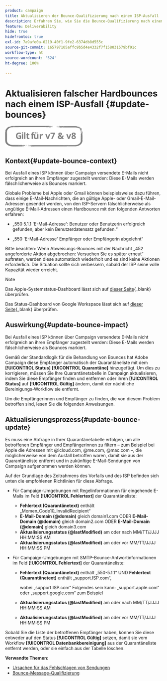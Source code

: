 ```yaml
---
product: campaign
title: Aktualisieren der Bounce-Qualifizierung nach einem ISP-Ausfall
description: Erfahren Sie, wie Sie die Bounce-Qualifizierung nach einem ISP-Ausfall aktualisieren
feature: Deliverability
hide: true
hidefromtoc: true
exl-id: 7a9afe0a-0219-40f1-9fe2-6374db8d555c
source-git-commit: 165797105affc9b5d4e4332f7f158031579bf91c
workflow-type: ht
source-wordcount: '524'
ht-degree: 100%

---
```


# Aktualisieren falscher Hardbounces nach einem ISP-Ausfall {#update-bounces}

![](../../assets/common.svg)

## Kontext{#update-bounce-context}

Bei Ausfall eines ISP können über Campaign versendete E-Mails nicht erfolgreich an ihren Empfänger zugestellt werden: Diese E-Mails werden fälschlicherweise als Bounces markiert.

Globale Probleme bei Apple oder Gmail können beispielsweise dazu führen, dass einige E-Mail-Nachrichten, die an gültige Apple- oder Gmail-E-Mail-Adressen gesendet werden, von den ISP-Servern fälschlicherweise als ungültige E-Mail-Adressen einen Hardbounce mit den folgenden Antworten erfahren:

* „550 5.1.1 &#39;E-Mail-Adresse&#39;: Benutzer oder Benutzerin erfolgreich gefunden, aber kein Benutzerdatensatz gefunden.“

* „550 &#39;E-Mail-Adresse&#39; Empfänger oder Empfängerin abgelehnt“

Bitte beachten: Wenn Abweisungs-Bounces mit der Nachricht „452 angeforderte Aktion abgebrochen: Versuchen Sie es später erneut“ auftreten, werden diese automatisch wiederholt und es sind keine Aktionen erforderlich. Die Situation sollte sich verbessern, sobald der ISP seine volle Kapazität wieder erreicht.

>[!NOTE]
>
>Das Apple-Systemstatus-Dashboard lässt sich auf [dieser Seite](https://www.apple.com/de/support/systemstatus/){_blank} überprüfen.
>
>Das Status-Dashboard von Google Workspace lässt sich auf [dieser Seite](https://www.google.com/appsstatus#hl=de&amp;v=status){_blank} überprüfen.

## Auswirkung{#update-bounce-impact}

Bei Ausfall eines ISP können über Campaign versendete E-Mails nicht erfolgreich an ihren Empfänger zugestellt werden: Diese E-Mails werden fälschlicherweise als Bounces markiert.

Gemäß der Standardlogik für die Behandlung von Bounces hat Adobe Campaign diese Empfänger automatisch der Quarantäneliste mit dem **[!UICONTROL Status]** **[!UICONTROL Quarantäne]** hinzugefügt. Um dies zu korrigieren, müssen Sie Ihre Quarantänetabelle in Campaign aktualisieren, indem Sie diese Empfänger finden und entfernen oder ihren **[!UICONTROL Status]** auf **[!UICONTROL Gültig]** ändern, damit der nächtliche Bereinigungs-Workflow sie entfernt.

Um die Empfängerinnen und Empfänger zu finden, die von diesem Problem betroffen sind, lesen Sie die folgenden Anweisungen.

## Aktualisierungsprozess{#update-bounce-update}

Es muss eine Abfrage in Ihrer Quarantänetabelle erfolgen, um alle betroffenen Empfänger und Empfängerinnen zu filtern – zum Beispiel bei Apple die Adressen mit @icloud.com, @me.com, @mac.com –, die möglicherweise von dem Ausfall betroffen waren, damit sie aus der Quarantäneliste entfernt und in zukünftige E-Mail-Sendungen von Campaign aufgenommen werden können.

Auf der Grundlage des Zeitrahmens des Vorfalls und des ISP befinden sich unten die empfohlenen Richtlinien für diese Abfrage.

* Für Campaign-Umgebungen mit Regelinformationen für eingehende E-Mails im Feld **[!UICONTROL Fehlertext]** der Quarantäneliste:

   * **Fehlertext (Quarantänetext)** enthält „Momen_Code10_InvalidRecipient“
   * **E-Mail-Domain (@domain)** gleich domain1.com ODER **E-Mail-Domain (@domain)** gleich domain2.com ODER **E-Mail-Domain (@domain)** gleich domain3.com
   * **Aktualisierungsstatus (@lastModified)** am oder nach MM/TT/JJJJ HH:MM:SS AM
   * **Aktualisierungsstatus (@lastModified)** am oder vor MM/TT/JJJJ HH:MM:SS PM

* Für Campaign-Umgebungen mit SMTP-Bounce-Antwortinformationen im Feld **[!UICONTROL Fehlertext]** der Quarantäneliste:

   * **Fehlertext (Quarantänetext)** enthält „550-5.1.1“ UND **Fehlertext (Quarantänetext)** enthält „support.ISP.com“,

      wobei „support.ISP.com“ Folgendes sein kann: „support.apple.com“ oder „support.google.com“ zum Beispiel

   * **Aktualisierungsstatus (@lastModified)** am oder nach MM/TT/JJJJ HH:MM:SS AM
   * **Aktualisierungsstatus (@lastModified)** am oder vor MM/TT/JJJJ HH:MM:SS PM


Sobald Sie die Liste der betroffenen Empfänger haben, können Sie diese entweder auf den Status **[!UICONTROL Gültig]** setzen, damit sie vom Workflow **[!UICONTROL Datenbankbereinigung]** aus der Quarantäneliste entfernt werden, oder sie einfach aus der Tabelle löschen.

**Verwandte Themen:**
* [Ursachen für das Fehlschlagen von Sendungen](understanding-delivery-failures.md)
* [Bounce-Message-Qualifizierung](understanding-delivery-failures.md#bounce-mail-qualification)

